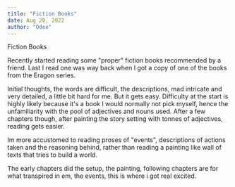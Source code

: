 ```yaml
---
title: "Fiction Books"
date: Aug 20, 2022
author: "Odee"
---
```


Fiction Books

Recently started reading some "proper" fiction books recommended by a friend. 
Last I read one was way back when I got a copy of one of the books from the Eragon series.

Initial thoughts, the words are difficult, the descriptions, mad intricate and very detailed, a little bit hard for me. 
But it gets easy. Difficulty at the start is highly likely because it's a book I would normally not pick myself, hence the unfamiliarity with the pool of adjectives and nouns used. After a few chapters though, after painting the story setting with tonnes of adjectives, reading gets easier.

Im more accustomed to reading proses of "events", descriptions of actions taken and the reasoning behind, rather than reading a painting like wall of texts that tries to build a world.

The early chapters did the setup, the painting, following chapters are for what transpired in em, the events, this is where i got real excited.
